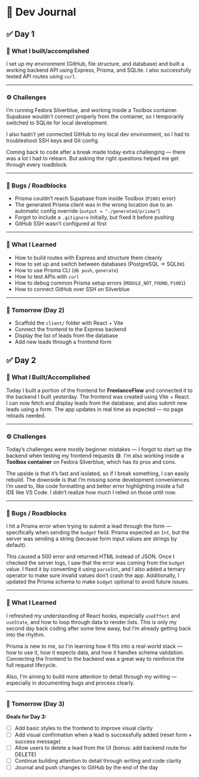 # 🧠 Dev Journal

## ✅ Day 1

### 📌 What I built/accomplished  
I set up my environment (GitHub, file structure, and database) and built a working backend API using Express, Prisma, and SQLite. I also successfully tested API routes using `curl`.

---

### ⚙️ Challenges  
I’m running Fedora Silverblue, and working inside a Toolbox container. Supabase wouldn't connect properly from the container, so I temporarily switched to SQLite for local development.

I also hadn’t yet connected GitHub to my local dev environment, so I had to troubleshoot SSH keys and Git config.  

Coming back to code after a break made today extra challenging — there was a lot I had to relearn. But asking the right questions helped me get through every roadblock.

---

### 🐛 Bugs / Roadblocks  
- Prisma couldn’t reach Supabase from inside Toolbox (`P1001` error)
- The generated Prisma client was in the wrong location due to an automatic config override (`output = "./generated/prisma"`)
- Forgot to include a `.gitignore` initially, but fixed it before pushing
- GitHub SSH wasn’t configured at first

---

### 🧠 What I Learned  
- How to build routes with Express and structure them cleanly  
- How to set up and switch between databases (PostgreSQL → SQLite)
- How to use Prisma CLI (`db push`, `generate`)
- How to test APIs with `curl`
- How to debug common Prisma setup errors (`MODULE_NOT_FOUND`, `P1001`)
- How to connect GitHub over SSH on Silverblue

---

### 🚀 Tomorrow (Day 2)  
- Scaffold the `client/` folder with React + Vite  
- Connect the frontend to the Express backend  
- Display the list of leads from the database  
- Add new leads through a frontend form









## ✅ Day 2

### 📌 What I Built/Accomplished  
Today I built a portion of the frontend for **FreelanceFlow** and connected it to the backend I built yesterday. The frontend was created using Vite + React. I can now fetch and display leads from the database, and also submit new leads using a form. The app updates in real time as expected — no page reloads needed.

---

### ⚙️ Challenges  
Today’s challenges were mostly beginner mistakes — I forgot to start up the backend when testing my frontend requests 😅. I’m also working inside a **Toolbox container** on Fedora Silverblue, which has its pros and cons. 

The upside is that it’s fast and isolated, so if I break something, I can easily rebuild. The downside is that I’m missing some development conveniences I’m used to, like code formatting and better error highlighting inside a full IDE like VS Code. I didn’t realize how much I relied on those until now.

---

### 🐛 Bugs / Roadblocks  
I hit a Prisma error when trying to submit a lead through the form — specifically when sending the `budget` field. Prisma expected an `Int`, but the server was sending a string (because form input values are strings by default).

This caused a 500 error and returned HTML instead of JSON. Once I checked the server logs, I saw that the error was coming from the `budget` value. I fixed it by converting it using `parseInt`, and I also added a ternary operator to make sure invalid values don’t crash the app. Additionally, I updated the Prisma schema to make `budget` optional to avoid future issues.

---

### 🧠 What I Learned  
I refreshed my understanding of React hooks, especially `useEffect` and `useState`, and how to loop through data to render lists. This is only my second day back coding after some time away, but I’m already getting back into the rhythm. 

Prisma is new to me, so I'm learning how it fits into a real-world stack — how to use it, how it expects data, and how it handles schema validation. Connecting the frontend to the backend was a great way to reinforce the full request lifecycle.

Also, I'm aiming to build more attention to detail through my writing — especially in documenting bugs and process clearly.

---

### 🚀 Tomorrow (Day 3)  
**Goals for Day 3:**
- [ ] Add basic styles to the frontend to improve visual clarity  
- [ ] Add visual confirmation when a lead is successfully added (reset form + success message)  
- [ ] Allow users to delete a lead from the UI (bonus: add backend route for DELETE)  
- [ ] Continue building attention to detail through writing and code clarity  
- [ ] Journal and push changes to GitHub by the end of the day  
